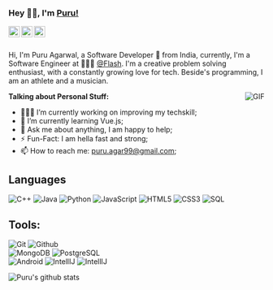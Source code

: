 ### Hey 👋🏽, I'm [Puru!](https://Puru80.github.io) 

<a href="https://twitter.com/PuruAgar99">
  <img align="left" alt="Puru Agarwal | Twitter" width="22px" src="https://cdn.jsdelivr.net/npm/simple-icons@v3/icons/twitter.svg" />
</a>
<a href="https://www.linkedin.com/in/puru-agarwal-05793218b/">
  <img align="left" alt="Puru's LinkdeIN" width="22px" src="https://cdn.jsdelivr.net/npm/simple-icons@v3/icons/linkedin.svg" />
</a>
<a href="https://www.instagram.com/agarwal_puru/">
  <img align="left" alt="Puru's instagram" width="22px" src="https://cdn.jsdelivr.net/npm/simple-icons@v3/icons/instagram.svg" />
</a>

<br />
<br />

Hi, I'm Puru Agarwal, a Software Developer 🚀 from India, currently, I'm a Software Engineer at 🙍🏽‍♂️ [@Flash](https://www.flash.co/). I'm a creative problem solving enthusiast, with a constantly growing love for tech. Beside's programming, I am an athlete and a musician.

  <img align="right" alt="GIF" src="https://greekmeleehell.files.wordpress.com/2017/11/gif-4.gif" />

**Talking about Personal Stuff:**

- 👨🏽‍💻 I’m currently working on improving my techskill;
- 🌱 I’m currently learning Vue.js;
- 💬 Ask me about anything, I am happy to help;
- ⚡️ Fun-Fact: I am hella fast and strong;
- 📫 How to reach me: puru.agar99@gmail.com;

## Languages

![C++](https://img.shields.io/badge/-C++-A8B9CC?style=flat&logo=c%2B%2B&logoColor=white&logoWidth=30)
![Java](https://img.shields.io/badge/-Java-000000?style=flat&logo=java&logoColor=white&logoWidth=30)
![Python](https://img.shields.io/badge/-Python-3776AB?style=flat&logo=python&logoColor=white&logoWidth=30)
![JavaScript](https://img.shields.io/badge/-JavaScript-000000?style=flat&logo=javascript)
![HTML5](https://img.shields.io/badge/-HTML5-000000?style=flat&logo=html5)
![CSS3](https://img.shields.io/badge/-CSS-000000?style=flat&logo=css3)
![SQL](https://img.shields.io/badge/-SQL-000000?style=flat&logo=mysql)

## Tools:

![Git](https://img.shields.io/badge/-Git-000000?style=flat&logo=git)
![Github](https://img.shields.io/badge/-Github-000000?style=flat&logo=github) <br />
![MongoDB](https://img.shields.io/badge/-MongoDB-000000?style=flat&logo=mongodb)
![PostgreSQL](https://img.shields.io/badge/-PostgreSQL-000000?style=flat&logo=postgresql) <br />
![Android](https://img.shields.io/badge/-Android-000000?style=flat&logo=android)
![IntellIJ](https://img.shields.io/badge/-IntellIJ%20IDEA-000000?style=flat&logo=intellij%20idea)
![IntellIJ](https://img.shields.io/badge/-VSCode-000000?style=flat&logo=visual-studio-code)


![Puru's github stats](https://github-readme-stats.vercel.app/api?username=Puru80&show_icons=true&hide_border=true)
